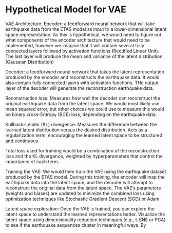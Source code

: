 # Hypothetical Model for VAE

VAE Architecture:
Encoder: a feedforward neural network that will take earthquake data from the ETAS model as input to a lower-dimensional latent space representation. As this is hypothetical, we would need to figure out what components of the encoder architecture that would need to be implemented, however we imagine that it will contain several fully connected layers followed by activation functions (Rectified Linear Unit). The last layer will produce the mean and variance of the latent distribution (Gaussian Distribution)

Decoder: a feedforward neural network that takes the latent representation produced by the encoder and reconstructs the earthquake data. It would also contain fully connected layers with activation functions. THe output layer of the decoder will generate the reconstruction earthquake data.

Reconstruction loss: Measures how well the decoder can reconstruct the original earthquake data from the latent space. We would most likely use mean squared error, but other choices we could use to measure this would be binary cross-Entropy (BCE) loss, depending on the earthquake data.

Kullback-Leibler (KL) divergence: Measures the difference between the learned latent distribution versus the desired distribution. Acts as a regularization term, encouraging the learned latent space to be structured and continuous

Total loss used for training would be a combination of the reconstruction loss and the KL divergence, weighted by hyperparameters that control the importance of each term.

Training the VAE:
We would then train the VAE using the earthquake dataset produced by the ETAS model. During this training, the encoder will map the earthquake data into the latent space, and the decoder will attempt to reconstruct the original data from the latent space. The VAE’s parameters (weights and biases) are updated to minimize the combined loss using optimization techniques like Stochastic Gradient Descent (SGD) or Adam.

Latent space exploration:
Once the VAE is trained, you can explore the latent space to understand the learned representations better. Visualize the latent space using dimensionality reduction techniques (e.g., t-SNE or PCA) to see if the earthquake sequences cluster in meaningful ways. By 
